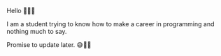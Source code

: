 Hello 🙋🏿‍♂️ 


I am a student trying to know how to make a career in programming and nothing much to say.

Promise to update later. 😅✌🏿